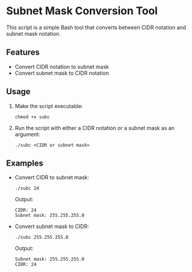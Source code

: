# Subnet Mask Conversion Tool

This script is a simple Bash tool that converts between CIDR notation and subnet mask notation.

## Features

- Convert CIDR notation to subnet mask
- Convert subnet mask to CIDR notation

## Usage

1. Make the script executable:
   ```
   chmod +x subc
   ```

2. Run the script with either a CIDR notation or a subnet mask as an argument:
   ```
   ./subc <CIDR or subnet mask>
   ```

## Examples

- Convert CIDR to subnet mask:
  ```
  ./subc 24
  ```
  Output:
  ```
  CIDR: 24
  Subnet mask: 255.255.255.0
  ```

- Convert subnet mask to CIDR:
  ```
  ./subc 255.255.255.0
  ```
  Output:
  ```
  Subnet mask: 255.255.255.0
  CIDR: 24
  ```
